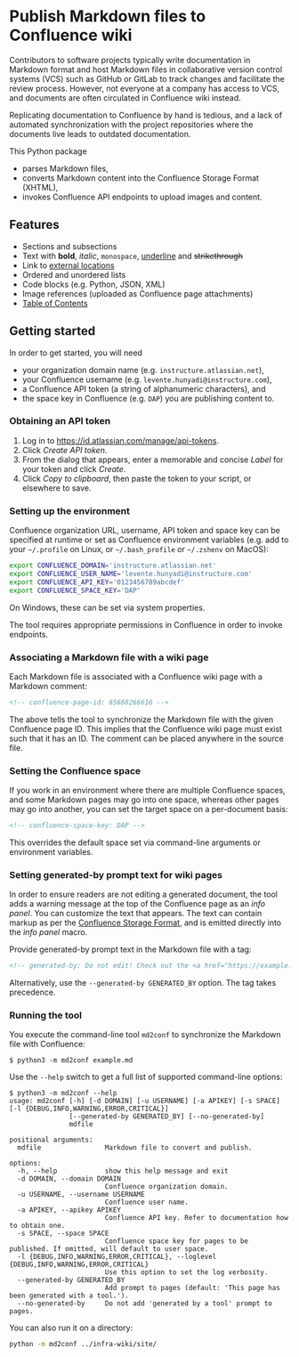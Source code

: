# Publish Markdown files to Confluence wiki

Contributors to software projects typically write documentation in Markdown format and host Markdown files in collaborative version control systems (VCS) such as GitHub or GitLab to track changes and facilitate the review process. However, not everyone at a company has access to VCS, and documents are often circulated in Confluence wiki instead.

Replicating documentation to Confluence by hand is tedious, and a lack of automated synchronization with the project repositories where the documents live leads to outdated documentation.

This Python package
* parses Markdown files,
* converts Markdown content into the Confluence Storage Format (XHTML),
* invokes Confluence API endpoints to upload images and content.

## Features

* Sections and subsections
* Text with **bold**, *italic*, `monospace`, <ins>underline</ins> and ~~strikethrough~~
* Link to [external locations](http://example.com/)
* Ordered and unordered lists
* Code blocks (e.g. Python, JSON, XML)
* Image references (uploaded as Confluence page attachments)
* [Table of Contents](https://docs.gitlab.com/ee/user/markdown.html#table-of-contents)

## Getting started

In order to get started, you will need
* your organization domain name (e.g. `instructure.atlassian.net`),
* your Confluence username (e.g. `levente.hunyadi@instructure.com`),
* a Confluence API token (a string of alphanumeric characters), and
* the space key in Confluence (e.g. `DAP`) you are publishing content to.

### Obtaining an API token

1. Log in to https://id.atlassian.com/manage/api-tokens.
2. Click *Create API token*.
3. From the dialog that appears, enter a memorable and concise *Label* for your token and click *Create*.
4. Click *Copy to clipboard*, then paste the token to your script, or elsewhere to save.

### Setting up the environment

Confluence organization URL, username, API token and space key can be specified at runtime or set as Confluence environment variables (e.g. add to your `~/.profile` on Linux, or `~/.bash_profile` or `~/.zshenv` on MacOS):
```bash
export CONFLUENCE_DOMAIN='instructure.atlassian.net'
export CONFLUENCE_USER_NAME='levente.hunyadi@instructure.com'
export CONFLUENCE_API_KEY='0123456789abcdef'
export CONFLUENCE_SPACE_KEY='DAP'
```

On Windows, these can be set via system properties.

The tool requires appropriate permissions in Confluence in order to invoke endpoints.

### Associating a Markdown file with a wiki page

Each Markdown file is associated with a Confluence wiki page with a Markdown comment:

```markdown
<!-- confluence-page-id: 85668266616 -->
```

The above tells the tool to synchronize the Markdown file with the given Confluence page ID. This implies that the Confluence wiki page must exist such that it has an ID. The comment can be placed anywhere in the source file.

### Setting the Confluence space

If you work in an environment where there are multiple Confluence spaces, and some Markdown pages may go into one space, whereas other pages may go into another, you can set the target space on a per-document basis:

```markdown
<!-- confluence-space-key: DAP -->
```

This overrides the default space set via command-line arguments or environment variables.

### Setting generated-by prompt text for wiki pages

In order to ensure readers are not editing a generated document, the tool adds a warning message at the top of the Confluence page as an *info panel*. You can customize the text that appears. The text can contain markup as per the [Confluence Storage Format](https://confluence.atlassian.com/doc/confluence-storage-format-790796544.html), and is emitted directly into the *info panel* macro.

Provide generated-by prompt text in the Markdown file with a tag:

```markdown
<!-- generated-by: Do not edit! Check out the <a href="https://example.com/project">original source</a>. -->
```

Alternatively, use the `--generated-by GENERATED_BY` option. The tag takes precedence.

### Running the tool

You execute the command-line tool `md2conf` to synchronize the Markdown file with Confluence:

```console
$ python3 -m md2conf example.md
```

Use the `--help` switch to get a full list of supported command-line options:

```console
$ python3 -m md2conf --help
usage: md2conf [-h] [-d DOMAIN] [-u USERNAME] [-a APIKEY] [-s SPACE] [-l {DEBUG,INFO,WARNING,ERROR,CRITICAL}]
               [--generated-by GENERATED_BY] [--no-generated-by]
               mdfile

positional arguments:
  mdfile                Markdown file to convert and publish.

options:
  -h, --help            show this help message and exit
  -d DOMAIN, --domain DOMAIN
                        Confluence organization domain.
  -u USERNAME, --username USERNAME
                        Confluence user name.
  -a APIKEY, --apikey APIKEY
                        Confluence API key. Refer to documentation how to obtain one.
  -s SPACE, --space SPACE
                        Confluence space key for pages to be published. If omitted, will default to user space.
  -l {DEBUG,INFO,WARNING,ERROR,CRITICAL}, --loglevel {DEBUG,INFO,WARNING,ERROR,CRITICAL}
                        Use this option to set the log verbosity.
  --generated-by GENERATED_BY
                        Add prompt to pages (default: 'This page has been generated with a tool.').
  --no-generated-by     Do not add 'generated by a tool' prompt to pages.
```

You can also run it on a directory:
```bash
python -m md2conf ../infra-wiki/site/
```
